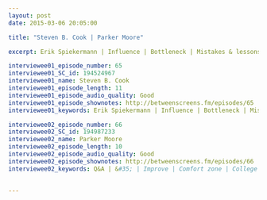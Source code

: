 ```yaml
---
layout: post
date: 2015-03-06 20:05:00

title: "Steven B. Cook | Parker Moore"

excerpt: Erik Spiekermann | Influence | Bottleneck | Mistakes & lessons | Inspiring companies | Project goals || Q&A | &#35; | Improve | Comfort zone | College vs bootcamp | Carelessness | Infamous

interviewee01_episode_number: 65
interviewee01_SC_id: 194524967
interviewee01_name: Steven B. Cook
interviewee01_episode_length: 11
interviewee01_episode_audio_quality: Good
interviewee01_episode_shownotes: http://betweenscreens.fm/episodes/65
interviewee01_keywords: Erik Spiekermann | Influence | Bottleneck | Mistakes & lessons | Inspiring companies | Project goals 

interviewee02_episode_number: 66
interviewee02_SC_id: 194987233
interviewee02_name: Parker Moore
interviewee02_episode_length: 10
interviewee02_episode_audio_quality: Good
interviewee02_episode_shownotes: http://betweenscreens.fm/episodes/66
interviewee02_keywords: Q&A | &#35; | Improve | Comfort zone | College vs bootcamp | Carelessness | Infamous

 
---
```

